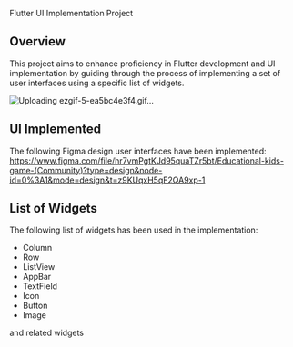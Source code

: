 Flutter UI Implementation Project

Overview
--------
This project aims to enhance proficiency in Flutter development and UI implementation by guiding through the process of implementing a set of user interfaces using a specific list of widgets.

![Uploading ezgif-5-ea5bc4e3f4.gif…]()

UI Implemented
--------------
The following Figma design user interfaces have been implemented:
https://www.figma.com/file/hr7vmPgtKJd95quaTZr5bt/Educational-kids-game-(Community)?type=design&node-id=0%3A1&mode=design&t=z9KUqxH5qF2QA9xp-1

List of Widgets
-------------------------
The following list of widgets has been used in the implementation:

* Column
* Row
* ListView
* AppBar
* TextField
* Icon
* Button
* Image

and related widgets
